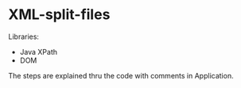 # XML-split-files
Libraries:
- Java XPath 
- DOM

The steps are explained thru the code with comments in Application.
